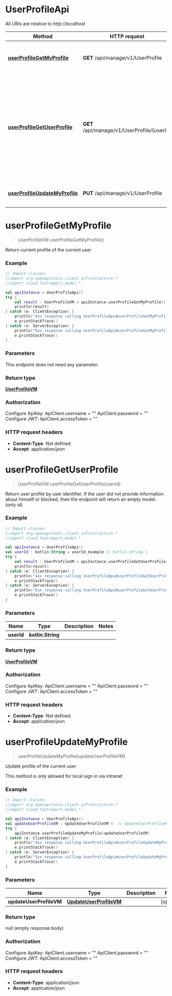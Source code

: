 # UserProfileApi

All URIs are relative to *http://localhost*

Method | HTTP request | Description
------------- | ------------- | -------------
[**userProfileGetMyProfile**](UserProfileApi.md#userProfileGetMyProfile) | **GET** /api/manage/v1/UserProfile | Return current profile of the current user
[**userProfileGetUserProfile**](UserProfileApi.md#userProfileGetUserProfile) | **GET** /api/manage/v1/UserProfile/{userId} | Return user profile by user identifier.  If the user did not provide information about himself or blocked, then the endpoint will return an empty model. (only id)
[**userProfileUpdateMyProfile**](UserProfileApi.md#userProfileUpdateMyProfile) | **PUT** /api/manage/v1/UserProfile | Update profile of the current user


<a id="userProfileGetMyProfile"></a>
# **userProfileGetMyProfile**
> UserProfileVM userProfileGetMyProfile()

Return current profile of the current user

### Example
```kotlin
// Import classes:
//import org.openapitools.client.infrastructure.*
//import cloud.fastreport.model.*

val apiInstance = UserProfileApi()
try {
    val result : UserProfileVM = apiInstance.userProfileGetMyProfile()
    println(result)
} catch (e: ClientException) {
    println("4xx response calling UserProfileApi#userProfileGetMyProfile")
    e.printStackTrace()
} catch (e: ServerException) {
    println("5xx response calling UserProfileApi#userProfileGetMyProfile")
    e.printStackTrace()
}
```

### Parameters
This endpoint does not need any parameter.

### Return type

[**UserProfileVM**](UserProfileVM.md)

### Authorization


Configure ApiKey:
    ApiClient.username = ""
    ApiClient.password = ""
Configure JWT:
    ApiClient.accessToken = ""

### HTTP request headers

 - **Content-Type**: Not defined
 - **Accept**: application/json

<a id="userProfileGetUserProfile"></a>
# **userProfileGetUserProfile**
> UserProfileVM userProfileGetUserProfile(userId)

Return user profile by user identifier.  If the user did not provide information about himself or blocked, then the endpoint will return an empty model. (only id)

### Example
```kotlin
// Import classes:
//import org.openapitools.client.infrastructure.*
//import cloud.fastreport.model.*

val apiInstance = UserProfileApi()
val userId : kotlin.String = userId_example // kotlin.String | 
try {
    val result : UserProfileVM = apiInstance.userProfileGetUserProfile(userId)
    println(result)
} catch (e: ClientException) {
    println("4xx response calling UserProfileApi#userProfileGetUserProfile")
    e.printStackTrace()
} catch (e: ServerException) {
    println("5xx response calling UserProfileApi#userProfileGetUserProfile")
    e.printStackTrace()
}
```

### Parameters

Name | Type | Description  | Notes
------------- | ------------- | ------------- | -------------
 **userId** | **kotlin.String**|  |

### Return type

[**UserProfileVM**](UserProfileVM.md)

### Authorization


Configure ApiKey:
    ApiClient.username = ""
    ApiClient.password = ""
Configure JWT:
    ApiClient.accessToken = ""

### HTTP request headers

 - **Content-Type**: Not defined
 - **Accept**: application/json

<a id="userProfileUpdateMyProfile"></a>
# **userProfileUpdateMyProfile**
> userProfileUpdateMyProfile(updateUserProfileVM)

Update profile of the current user

This method is only allowed for local sign in via intranet

### Example
```kotlin
// Import classes:
//import org.openapitools.client.infrastructure.*
//import cloud.fastreport.model.*

val apiInstance = UserProfileApi()
val updateUserProfileVM : UpdateUserProfileVM =  // UpdateUserProfileVM | 
try {
    apiInstance.userProfileUpdateMyProfile(updateUserProfileVM)
} catch (e: ClientException) {
    println("4xx response calling UserProfileApi#userProfileUpdateMyProfile")
    e.printStackTrace()
} catch (e: ServerException) {
    println("5xx response calling UserProfileApi#userProfileUpdateMyProfile")
    e.printStackTrace()
}
```

### Parameters

Name | Type | Description  | Notes
------------- | ------------- | ------------- | -------------
 **updateUserProfileVM** | [**UpdateUserProfileVM**](UpdateUserProfileVM.md)|  | [optional]

### Return type

null (empty response body)

### Authorization


Configure ApiKey:
    ApiClient.username = ""
    ApiClient.password = ""
Configure JWT:
    ApiClient.accessToken = ""

### HTTP request headers

 - **Content-Type**: application/json
 - **Accept**: application/json

